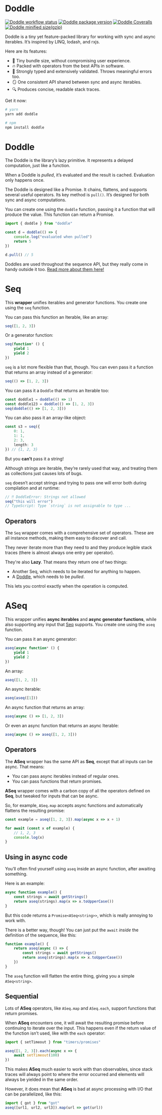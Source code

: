 # Doddle

[![Doddle workflow status](https://img.shields.io/github/actions/workflow/status/GregRos/doddle/push.yaml?style=for-the-badge)](https://github.com/GregRos/doddle/actions/workflows/push.yaml)
[![Doddle package version](https://img.shields.io/npm/v/doddle?style=for-the-badge)](https://www.npmjs.com/package/doddle)
[![Doddle Coveralls](https://img.shields.io/coverallsCoverage/github/GregRos/doddle?style=for-the-badge)](https://coveralls.io/github/GregRos/doddle?branch=master)
[![Doddle minified size(gzip)](<https://img.shields.io/bundlejs/size/doddle?exports=seq,doddle&style=for-the-badge&label=minified%20size%20(gzip)>)](https://bundlejs.com/?q=doddle&treeshake=%5B%7Bseq%2Cdoddle%7D%5D)

Doddle is a tiny yet feature-packed library for working with sync and async iterables. It’s inspired by LINQ, lodash, and rxjs.

Here are its features:

-   🤏 Tiny bundle size, without compromising user experience.
-   🔥 Packed with operators from the best APIs in software.
-   🤗 Strongly typed and extensively validated. Throws meaningful errors too.
-   🪞 One consistent API shared between sync and async iterables.
-   🔍 Produces concise, readable stack traces.

Get it now:

```bash
# yarn
yarn add doddle

# npm
npm install doddle
```

# Doddle

The Doddle is the library’s lazy primitive. It represents a delayed computation, just like a function.

When a Doddle is _pulled_, it’s evaluated and the result is cached. Evaluation only happens once.

The Doddle is designed like a Promise. It chains, flattens, and supports several useful operators. Its key method is `pull()`. It’s designed for both sync and async computations.

You can create one using the `doddle` function, passing it a function that will produce the value. This function can return a Promise.

```ts
import { doddle } from "doddle"

const d = doddle(() => {
    console.log("evaluated when pulled")
    return 5
})

d.pull() // 5
```

Doddles are used throughout the sequence API, but they really come in handy outside it too. [Read more about them here!](https://github.com/GregRos/doddle/doddle.md)

# Seq

This **wrapper** unifies iterables and generator functions. You create one using the `seq` function.

You can pass this function an Iterable, like an array:

```ts
seq([1, 2, 3])
```

Or a generator function:

```ts
seq(function* () {
    yield 1
    yield 2
})
```

`seq` is a lot more flexible than that, though. You can even pass it a function that returns an array instead of a generator:

```ts
seq(() => [1, 2, 3])
```

You can pass it a `Doddle` that returns an Iterable too:

```ts
const doddle1 = doddle(() => 1)
const doddle123 = doddle(() => [1, 2, 3])
seq(doddle(() => [1, 2, 3]))
```

You can also pass it an array-like object:

```ts
const s3 = seq({
    0: 1,
    1: 1,
    2: 3,
    length: 3
}) // {1, 2, 3}
```

But you **can’t** pass it a string!

Although strings are iterable, they’re rarely used that way, and treating them as collections just causes lots of bugs.

`seq` doesn’t accept strings and trying to pass one will error both during compilation and at runtime:

```ts
// ‼️ DoddleError: Strings not allowed
seq("this will error")
// TypeScript: Type `string` is not assignable to type ...
```

## Operators

The `Seq` wrapper comes with a comprehensive set of operators. These are all instance methods, making them easy to discover and call.

They never iterate more than they need to and they produce legible stack traces (there is almost always one entry per operator).

They're also **Lazy**. That means they return one of two things:

-   Another Seq, which needs to be iterated for anything to happen.
-   A [Doddle](https://github.com/GregRos/doddle/blob/master/doddle.md), which needs to be _pulled_.

This lets you control exactly when the operation is computed.

# ASeq

This wrapper unifies **async iterables** and **async generator functions**, while also supporting any input that [Seq](#Seq) supports. You create one using the `aseq` function.

You can pass it an async generator:

```ts
aseq(async function* () {
    yield 1
    yield 2
})
```

An array:

```ts
aseq([1, 2, 3])
```

An async iterable:

```ts
aseq(aseq([1]))
```

An async function that returns an array:

```ts
aseq(async () => [1, 2, 3])
```

Or even an async function that returns an async Iterable:

```ts
aseq(async () => aseq([1, 2, 3]))
```

## Operators

The **ASeq** wrapper has the same API as **Seq**, except that all inputs can be async. That means:

-   You can pass async iterables instead of regular ones.
-   You can pass functions that return promises.

**ASeq** wrapper comes with a carbon copy of all the operators defined on **Seq**, but tweaked for inputs that can be async.

So, for example, `ASeq.map` accepts async functions and automatically flattens the resulting promise:

```ts
const example = aseq([1, 2, 3]).map(async x => x + 1)

for await (const x of example) {
    // 1, 2, 3
    console.log(x)
}
```

## Using in async code

You’ll often find yourself using `aseq` inside an async function, after awaiting something.

Here is an example:

```ts
async function example() {
    const strings = await getStrings()
    return aseq(strings).map(x => x.toUpperCase())
}
```

But this code returns a `Promise<ASeq<string>>`, which is really annoying to work with.

There is a better way, though! You can just put the `await` _inside_ the definition of the sequence, like this:

```ts
function example() {
    return aseq(async () => {
        const strings = await getStrings()
        return aseq(strings).map(x => x.toUpperCase())
    })
}
```

The `aseq` function will flatten the entire thing, giving you a simple `ASeq<string>`.

## Sequential

Lots of **ASeq** operators, like `ASeq.map` and `ASeq.each`, support functions that return promises.

When **ASeq** encounters one, it will await the resulting promise before continuing to iterate over the input. This happens even if the return value of the function isn’t used, like with the `each` operator:

```ts
import { setTimeout } from "timers/promises"

aseq([1, 2, 3]).each(async x => {
    await setTimeout(100)
})
```

This makes **ASeq** much easier to work with than observables, since stack traces will always point to where the error occurred and elements will always be yielded in the same order.

However, it does mean that **ASeq** is bad at async processing with I/O that can be parallelized, like this:

```ts
import { got } from "got"
aseq([url1, url2, url3]).map(url => got(url))
```
